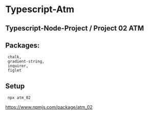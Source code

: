 # Typescript-Atm
## Typescript-Node-Project / Project 02 ATM

## Packages:
```
 chalk,
 gradient-string,
 inquirer,
 figlet
```

 ## Setup
```
 npx atm_02
```
https://www.npmjs.com/package/atm_02

